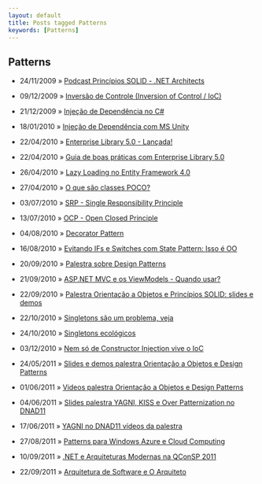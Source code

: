```yaml
---
layout: default
title: Posts tagged Patterns
keywords: [Patterns]
---
```

<h2 class="category">Patterns</h2>
<ul class="posts">
<li>
<p>
<span class="date">24/11/2009</span> &raquo; 
<a href="/blog/podcast-principios-solid-net-architects">Podcast Princípios SOLID - .NET Architects</a>
</p>
</li> 
<li>
<p>
<span class="date">09/12/2009</span> &raquo; 
<a href="/blog/inversao-de-controle-inversion-of-control-ioc">Inversão de Controle (Inversion of Control / IoC)</a>
</p>
</li> 
<li>
<p>
<span class="date">21/12/2009</span> &raquo; 
<a href="/blog/injecao-de-dependencia">Injeção de Dependência no C#</a>
</p>
</li> 
<li>
<p>
<span class="date">18/01/2010</span> &raquo; 
<a href="/blog/injecao-de-dependencia-com-ms-unity">Injeção de Dependência com MS Unity</a>
</p>
</li> 
<li>
<p>
<span class="date">22/04/2010</span> &raquo; 
<a href="/blog/enterprise-library-5-0-lancada">Enterprise Library 5.0 - Lançada!</a>
</p>
</li> 
<li>
<p>
<span class="date">22/04/2010</span> &raquo; 
<a href="/blog/guia-de-boas-praticas-com-enterprise-library-5-0">Guia de boas práticas com Enterprise Library 5.0</a>
</p>
</li> 
<li>
<p>
<span class="date">26/04/2010</span> &raquo; 
<a href="/blog/lazy-loading-no-entity-framework-4-0">Lazy Loading no Entity Framework 4.0</a>
</p>
</li> 
<li>
<p>
<span class="date">27/04/2010</span> &raquo; 
<a href="/blog/o-que-sao-classes-poco">O que são classes POCO?</a>
</p>
</li> 
<li>
<p>
<span class="date">03/07/2010</span> &raquo; 
<a href="/blog/srp-single-responsibility-principle">SRP - Single Responsibility Principle</a>
</p>
</li> 
<li>
<p>
<span class="date">13/07/2010</span> &raquo; 
<a href="/blog/ocp-open-closed-principle">OCP - Open Closed Principle</a>
</p>
</li> 
<li>
<p>
<span class="date">04/08/2010</span> &raquo; 
<a href="/blog/decorator-pattern">Decorator Pattern</a>
</p>
</li> 
<li>
<p>
<span class="date">16/08/2010</span> &raquo; 
<a href="/blog/evitando-ifs-e-switches-com-state-pattern-isso-e-oo">Evitando IFs e Switches com State Pattern: Isso é OO</a>
</p>
</li> 
<li>
<p>
<span class="date">20/09/2010</span> &raquo; 
<a href="/blog/palestra-sobre-design-patterns">Palestra sobre Design Patterns</a>
</p>
</li> 
<li>
<p>
<span class="date">21/09/2010</span> &raquo; 
<a href="/blog/asp-net-mvc-e-os-viewmodels-quando-usar">ASP.NET MVC e os ViewModels - Quando usar?</a>
</p>
</li> 
<li>
<p>
<span class="date">22/09/2010</span> &raquo; 
<a href="/blog/palestra-orientacao-a-objetos-e-principios-solid-slides-e-demos">Palestra Orientação a Objetos e Princípios SOLID: slides e demos</a>
</p>
</li> 
<li>
<p>
<span class="date">22/10/2010</span> &raquo; 
<a href="/blog/singletons-sao-um-problema-veja">Singletons são um problema, veja</a>
</p>
</li> 
<li>
<p>
<span class="date">24/10/2010</span> &raquo; 
<a href="/blog/singletons-ecologicos">Singletons ecológicos</a>
</p>
</li> 
<li>
<p>
<span class="date">03/12/2010</span> &raquo; 
<a href="/blog/nem-so-de-constructor-injection-vive-o-ioc">Nem só de Constructor Injection vive o IoC</a>
</p>
</li> 
<li>
<p>
<span class="date">24/05/2011</span> &raquo; 
<a href="/blog/slides-e-demos-palestra-orientacao-a-objetos-e-design-patterns">Slides e demos palestra Orientação a Objetos e Design Patterns</a>
</p>
</li> 
<li>
<p>
<span class="date">01/06/2011</span> &raquo; 
<a href="/blog/videos-palestra-orientacao-a-objetos-e-design-patterns">Videos palestra Orientação a Objetos e Design Patterns</a>
</p>
</li> 
<li>
<p>
<span class="date">04/06/2011</span> &raquo; 
<a href="/blog/slides-palestra-yagni-kiss-e-over-patternization-no-dnad11">Slides palestra YAGNI, KISS e Over Patternization no DNAD11</a>
</p>
</li> 
<li>
<p>
<span class="date">17/06/2011</span> &raquo; 
<a href="/blog/yagni-no-dnad11-videos-da-palestra">YAGNI no DNAD11 vídeos da palestra</a>
</p>
</li> 
<li>
<p>
<span class="date">27/08/2011</span> &raquo; 
<a href="/blog/patterns-para-windows-azure-e-cloud-computing">Patterns para Windows Azure e Cloud Computing</a>
</p>
</li> 
<li>
<p>
<span class="date">10/09/2011</span> &raquo; 
<a href="/blog/net-e-arquiteturas-modernas-na-qconsp-2011">.NET e Arquiteturas Modernas na QConSP 2011</a>
</p>
</li> 
<li>
<p>
<span class="date">22/09/2011</span> &raquo; 
<a href="/blog/arquitetura-de-software-e-o-arquiteto">Arquitetura de Software e O Arquiteto</a>
</p>
</li> 
</ul>
